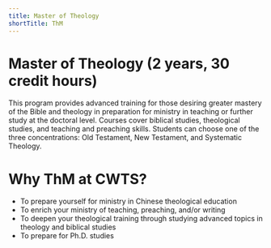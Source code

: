 ```yaml
---
title: Master of Theology
shortTitle: ThM
---
```


# Master of Theology (2 years, 30 credit hours)

This program provides advanced training for those desiring greater mastery of the Bible and theology in preparation for ministry in teaching or further study at the doctoral level. Courses cover biblical studies, theological studies, and teaching and preaching skills. Students can choose one of the three concentrations: Old Testament, New Testament, and Systematic Theology.

# Why ThM at CWTS?

- To prepare yourself for ministry in Chinese theological education
- To enrich your ministry of teaching, preaching, and/or writing
- To deepen your theological training through studying advanced topics in theology and biblical studies
- To prepare for Ph.D. studies

